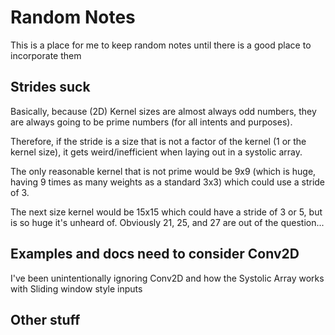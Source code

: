 
# Random Notes

This is a place for me to keep random notes until there is a good place to incorporate them


## Strides suck

Basically, because (2D) Kernel sizes are almost always odd numbers, they are always going to be prime numbers (for all intents and purposes).

Therefore, if the stride is a size that is not a factor of the kernel (1 or the kernel size), it gets weird/inefficient when laying out in a systolic array.

The only reasonable kernel that is not prime would be 9x9 (which is huge, having 9 times as many weights as a standard 3x3) which could use a stride of 3.

The next size kernel would be 15x15 which could have a stride of 3 or 5, but is so huge it's unheard of. 
Obviously 21, 25, and 27 are out of the question...



## Examples and docs need to consider Conv2D

I've been unintentionally ignoring Conv2D and how the Systolic Array works with Sliding window style inputs



## Other stuff
